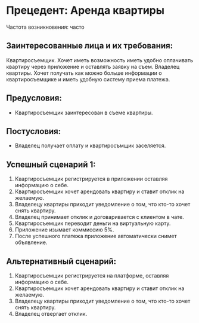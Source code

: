 # Прецедент: Аренда квартиры

Частота возникновения: часто

## Заинтересованные лица и их требования: 
Квартиросъемщик. Хочет иметь возможность иметь удобно оплачивать квартиру через приложение и оставлять заявку на съем.
Владелец квартиры. Хочет получать как можно больше информации о квартиросъемщике и иметь удобную систему приема платежа.

## Предусловия: 
- Квартиросъемщик заинтересован в съеме квартиры.

## Постусловия: 
- Владелец получает оплату и квартиросъмщик заселяется.

## Успешный сценарий 1: 
1. Квартиросъемщик регистрируется в приложении оставляя информацию о себе.
2. Квартиросъемщик хочет арендовать квартиру и ставит отклик на желаемую.
3. Владелецу квартиры приходит уведомление о том, что кто-то хочет снять квартиру.
4. Владелец принимает отклик и договаривается с клиентом в чате.
5. Квартиросъемщик переводит деньги на виртуальную карту.
6. Приложение изымает коммиссию 5%.
7. После успешного платежа приложение автоматически снимет объявление. 

## Альтернативный сценарий: 
1. Квартиросъемщик регистрируется на платформе, оставляя информацию о себе.
2. Квартиросъемщик хочет арендовать квартиру и ставит отклик на желаемую.
3. Владелецу квартиры приходит уведомление о том, что кто-то хочет снять квартиру.
4. Владелец отвергает отклик.


